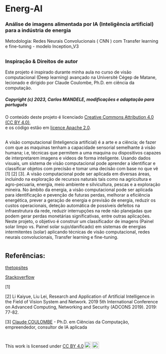 # Energ-AI
 ### Análise de imagens alimentada por IA (Inteligência artificial) para  a indústria de energia

 Metodologia: Redes Neurais Convolucionais ( CNN ) com Transfer learning e fine-tuning - modelo Inception_V3
##

### Inspiração & Direitos de autor

Este projeto é inspirado durante minha aula no curso de visão computacional (Deep learning) avançado na Université Cégep de Matane, lecionado e dirigido por Claude Coulombe, Ph.D. em ciência da computação.

##### Copyright (c) 2023, Carlos MANDELE, modificações e adaptação para português
O conteúdo deste projeto é licenciado <a href="https://creativecommons.org/licenses/by/4.0/deed.fr" target='_blank'>Creative Commons Attribution 4.0 (CC BY 4.0)</a>,<br/>e os código estão em <a href="https://www.apache.org/licenses/LICENSE-2.0" target='_blank'>licence Apache 2.0</a>.




##
A visão computacional (Inteligencia artificial) é a arte e a ciência; de fazer com que as maquinas tenham a capacidade sensorial semelhante á visão humana; i.e, técnicas que permitem a uma maquina ou dispositivos capazes de interpretarem imagens e videos de forma inteligente. Usando dados visuais, um sistema de visão computacional pode aprender a identificar e classificar objetos com precisão e tomar uma decisão com base no que vê [1] [2] [3].
A visão computacional pode ser aplicada em diversas áreas, incluindo na exploração de recursos naturais tais como na agricultura e agro-pecuaria, energia, meio ambiente e silvicultura, pescas e a exploração mineira.
No âmbito da energia, a  visão computacional pode ser aplicada para identificação e pevenção de futuras perdas, melhorar a eficiência energética, prever a geração de energia e previsão de energia, reduzir os custos operacionais, deteção automática de possíveis defeitos na infraestrutura da rede, reduzir interrupções na rede não planejadas que podem gerar perdas monetárias significativas, entre outras aplicações. Neste projeto, o objetivo é construir um classificador de imagens (Painel solar limpo vs. Painel solar sujo/danificado) em sistemas de energias  intermitentes (solar) aplicando técnicas de visão computacional, redes neurais convolucionais, Transfer learning e fine-tuning. 


#
## Referências:

<a href="https://www.thetopsites.net/article/50151157.shtml" target='_blank'>thetopsites</a>

<a href="https://stackoverflow.com/questions/65618137/confusion-matrix-for-multiple-classes-in-python" target='_blank'>Stackoverflow</a>

[1] 

[2] Li Kaiyue, Liu Lei, Research and Application of Artificial Intelligence in the Field of Vision System and Network. 2019 5th International Conference on Advanced Computing, Networking and Security (ADCONS 2019). 2019: 77-82.

[3] <a href="https://linguatechnologies.com/" target='_blank'>Claude COULOMBE</a> - Ph.D. em Ciências da Computação, empreendedor, consultor de IA aplicada



#
<p xmlns:cc="http://creativecommons.org/ns#" >This work is licensed under <a href="http://creativecommons.org/licenses/by/4.0/?ref=chooser-v1" target="_blank" rel="license noopener noreferrer" style="display:inline-block;">CC BY 4.0<img style="height:22px!important;margin-left:3px;vertical-align:text-bottom;" src="https://mirrors.creativecommons.org/presskit/icons/cc.svg?ref=chooser-v1"><img style="height:22px!important;margin-left:3px;vertical-align:text-bottom;" src="https://mirrors.creativecommons.org/presskit/icons/by.svg?ref=chooser-v1"></a></p>
